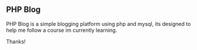 ## PHP Blog

PHP Blog is a simple blogging platform using php and mysql, its designed to help me follow a course im currently learning.

Thanks!
